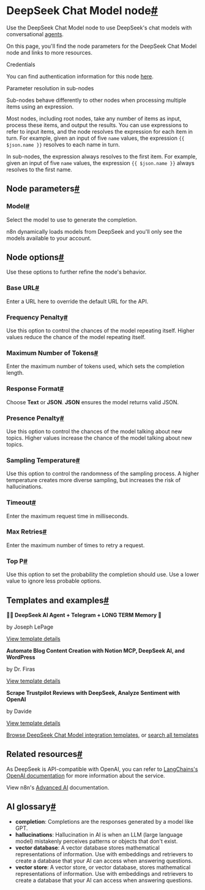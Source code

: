 [](https://github.com/n8n-io/n8n-docs/edit/main/docs/integrations/builtin/cluster-nodes/sub-nodes/n8n-nodes-langchain.lmchatdeepseek.md "Edit this page")

# DeepSeek Chat Model node[#](#deepseek-chat-model-node "Permanent link")

Use the DeepSeek Chat Model node to use DeepSeek's chat models with conversational [agents](../../../../../glossary/#ai-agent).

On this page, you'll find the node parameters for the DeepSeek Chat Model node and links to more resources.

Credentials

You can find authentication information for this node [here](../../../credentials/deepseek/).

Parameter resolution in sub-nodes

Sub-nodes behave differently to other nodes when processing multiple items using an expression.

Most nodes, including root nodes, take any number of items as input, process these items, and output the results. You can use expressions to refer to input items, and the node resolves the expression for each item in turn. For example, given an input of five `name` values, the expression `{{ $json.name }}` resolves to each name in turn.

In sub-nodes, the expression always resolves to the first item. For example, given an input of five `name` values, the expression `{{ $json.name }}` always resolves to the first name.

## Node parameters[#](#node-parameters "Permanent link")

### Model[#](#model "Permanent link")

Select the model to use to generate the completion.

n8n dynamically loads models from DeepSeek and you'll only see the models available to your account.

## Node options[#](#node-options "Permanent link")

Use these options to further refine the node's behavior.

### Base URL[#](#base-url "Permanent link")

Enter a URL here to override the default URL for the API.

### Frequency Penalty[#](#frequency-penalty "Permanent link")

Use this option to control the chances of the model repeating itself. Higher values reduce the chance of the model repeating itself.

### Maximum Number of Tokens[#](#maximum-number-of-tokens "Permanent link")

Enter the maximum number of tokens used, which sets the completion length.

### Response Format[#](#response-format "Permanent link")

Choose **Text** or **JSON**. **JSON** ensures the model returns valid JSON.

### Presence Penalty[#](#presence-penalty "Permanent link")

Use this option to control the chances of the model talking about new topics. Higher values increase the chance of the model talking about new topics.

### Sampling Temperature[#](#sampling-temperature "Permanent link")

Use this option to control the randomness of the sampling process. A higher temperature creates more diverse sampling, but increases the risk of hallucinations.

### Timeout[#](#timeout "Permanent link")

Enter the maximum request time in milliseconds.

### Max Retries[#](#max-retries "Permanent link")

Enter the maximum number of times to retry a request.

### Top P[#](#top-p "Permanent link")

Use this option to set the probability the completion should use. Use a lower value to ignore less probable options.

## Templates and examples[#](#templates-and-examples "Permanent link")

**🐋🤖 DeepSeek AI Agent + Telegram + LONG TERM Memory 🧠**

by Joseph LePage

[View template details](https://n8n.io/workflows/2864-deepseek-ai-agent-telegram-long-term-memory/)

**Automate Blog Content Creation with Notion MCP, DeepSeek AI, and WordPress**

by Dr. Firas

[View template details](https://n8n.io/workflows/3348-automate-blog-content-creation-with-notion-mcp-deepseek-ai-and-wordpress/)

**Scrape Trustpilot Reviews with DeepSeek, Analyze Sentiment with OpenAI**

by Davide

[View template details](https://n8n.io/workflows/2792-scrape-trustpilot-reviews-with-deepseek-analyze-sentiment-with-openai/)

[Browse DeepSeek Chat Model integration templates](https://n8n.io/integrations/deepseek-chat-model/), or [search all templates](https://n8n.io/workflows/)

## Related resources[#](#related-resources "Permanent link")

As DeepSeek is API-compatible with OpenAI, you can refer to [LangChains's OpenAI documentation](https://js.langchain.com/docs/integrations/chat/openai/) for more information about the service.

View n8n's [Advanced AI](../../../../../advanced-ai/) documentation.

## AI glossary[#](#ai-glossary "Permanent link")

*   **completion**: Completions are the responses generated by a model like GPT.
*   **hallucinations**: Hallucination in AI is when an LLM (large language model) mistakenly perceives patterns or objects that don't exist.
*   **vector database**: A vector database stores mathematical representations of information. Use with embeddings and retrievers to create a database that your AI can access when answering questions.
*   **vector store**: A vector store, or vector database, stores mathematical representations of information. Use with embeddings and retrievers to create a database that your AI can access when answering questions.
